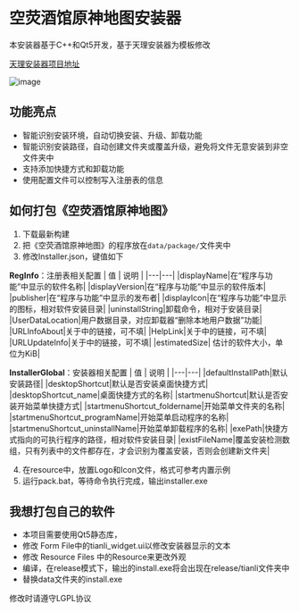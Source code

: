 # 空荧酒馆原神地图安装器

本安装器基于C++和Qt5开发，基于天理安装器为模板修改

[天理安装器项目地址](https://github.com/WeiXiTianLi/TianLi.Installer)

![image](https://user-images.githubusercontent.com/99392726/230767335-aa30d660-f6d4-43b7-9364-9aa269cd398e.png)


## 功能亮点

* 智能识别安装环境，自动切换安装、升级、卸载功能
* 智能识别安装路径，自动创建文件夹或覆盖升级，避免将文件无意安装到非空文件夹中
* 支持添加快捷方式和卸载功能
* 使用配置文件可以控制写入注册表的信息

## 如何打包《空荧酒馆原神地图》
1. 下载最新构建
2. 把《空荧酒馆原神地图》的程序放在`data/package/`文件夹中
3. 修改Installer.json，键值如下

**RegInfo**：注册表相关配置
| 值 | 说明 |
|---|---|
|displayName|在“程序与功能”中显示的软件名称|
|displayVersion|在“程序与功能”中显示的软件版本|
|publisher|在“程序与功能”中显示的发布者|
|displayIcon|在“程序与功能”中显示的图标，相对软件安装目录|
|uninstallString|卸载命令，相对于安装目录|
|UserDataLocation|用户数据目录，对应卸载器“删除本地用户数据”功能|
|URLInfoAbout|关于中的链接，可不填|
|HelpLink|关于中的链接，可不填|
|URLUpdateInfo|关于中的链接，可不填|
|estimatedSize| 估计的软件大小，单位为KiB|

**InstallerGlobal**：安装器相关配置
| 值 | 说明 |
|---|---|
|defaultInstallPath|默认安装路径|
|desktopShortcut|默认是否安装桌面快捷方式|
|desktopShortcut_name|桌面快捷方式的名称|
|startmenuShortcut|默认是否安装开始菜单快捷方式|
|startmenuShortcut_foldername|开始菜单文件夹的名称|
|startmenuShortcut_programName|开始菜单启动程序的名称|
|startmenuShortcut_uninstallName|开始菜单卸载程序的名称|
|exePath|快捷方式指向的可执行程序的路径，相对软件安装目录|
|existFileName|覆盖安装检测数组，只有列表中的文件都存在，才会识别为覆盖安装，否则会创建新文件夹|

4. 在resource中，放置Logo和Icon文件，格式可参考内置示例
5. 运行pack.bat，等待命令执行完成，输出installer.exe

## 我想打包自己的软件
* 本项目需要使用Qt5静态库，
* 修改 Form File中的tianli_widget.ui以修改安装器显示的文本
* 修改 Resource Files 中的Resource来更改外观
* 编译，在release模式下，输出的install.exe将会出现在release/tianli文件夹中
* 替换data文件夹的install.exe

修改时请遵守LGPL协议
